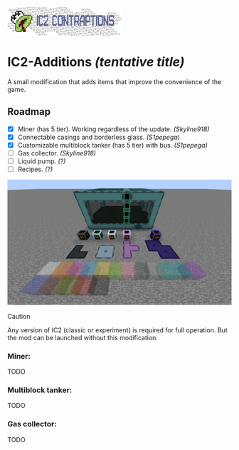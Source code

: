 ![](src/main/resources/assets/ic2additions/ic2c_rebranding.png)
# IC2-Additions *(tentative title)*
A small modification that adds items that improve the convenience of the game.

## Roadmap
- [x] Miner (has 5 tier). Working regardless of the update. *(Skyline918)*
- [x] Connectable casings and borderless glass. *(S1pepega)*
- [x] Customizable multiblock tanker (has 5 tier) with bus. *(S1pepega)*
- [ ] Gas collector. *(Skyline918)*
- [ ] Liquid pump. *(?)*
- [ ] Recipes. *(?)*

![Content demonstration](demo.png)

> [!CAUTION]
> 
> Any version of IC2 (classic or experiment) is required for full operation. 
> But the mod can be launched without this modification.



### Miner:
TODO

### Multiblock tanker:
TODO

### Gas collector:
TODO